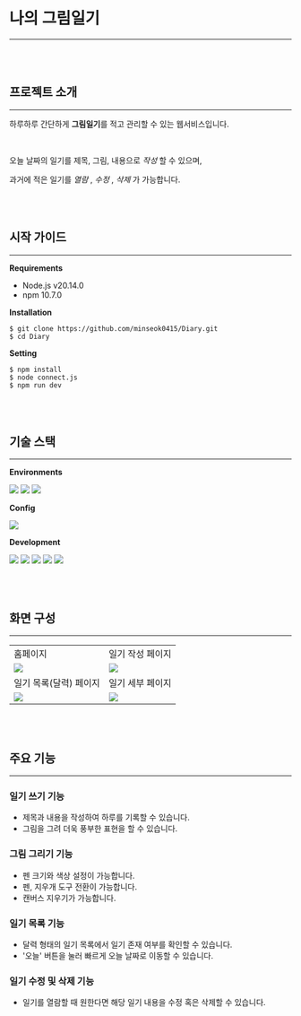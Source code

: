 # 나의 그림일기
---

<br>
<br>

## 프로젝트 소개
---
하루하루 간단하게 **그림일기**를 적고 관리할 수 있는 웹서비스입니다.

<br>

오늘 날짜의 일기를 제목, 그림, 내용으로 *작성* 할 수 있으며,

과거에 적은 일기를 *열람* , *수정* , *삭제* 가 가능합니다.

<br>
<br>

## 시작 가이드
---
**Requirements**
* Node.js v20.14.0
* npm 10.7.0

**Installation**
```
$ git clone https://github.com/minseok0415/Diary.git
$ cd Diary
```

**Setting**
```
$ npm install
$ node connect.js
$ npm run dev
```

<br>
<br>

## 기술 스택
---
**Environments**

<img src="https://img.shields.io/badge/visual studio code-007ACC?style=for-the-badge&logo=visual studio code&logoColor=white"> <img src="https://img.shields.io/badge/git-F05032?style=for-the-badge&logo=git&logoColor=white"> <img src="https://img.shields.io/badge/github-181717?style=for-the-badge&logo=github&logoColor=white">

**Config**

<img src="https://img.shields.io/badge/npm-CB3837?style=for-the-badge&logo=npm&logoColor=white">

**Development**

<img src="https://img.shields.io/badge/javascript-F7DF1E?style=for-the-badge&logo=javascript&logoColor=white"> <img src="https://img.shields.io/badge/typescript-3178C6?style=for-the-badge&logo=typescript&logoColor=white"> <img src="https://img.shields.io/badge/react-61DAFB?style=for-the-badge&logo=react&logoColor=white"> <img src="https://img.shields.io/badge/next.js-000000?style=for-the-badge&logo=next.js&logoColor=white"> <img src="https://img.shields.io/badge/sqlite3-003B57?style=for-the-badge&logo=sqlite3&logoColor=white">

<br>
<br>

## 화면 구성
---
<table>
  <tr>
    <td>
      홈페이지
    </td>
    <td>
      일기 작성 페이지
    </td>
  </tr>
  <tr>
    <td>
      <img src="https://github.com/minseok0415/Diary/assets/102145504/88ba2f8a-8ef2-45ee-bcaa-90502644b652">
    </td>
    <td>
      <img src="https://github.com/minseok0415/Diary/assets/102145504/db607cf0-3dfa-4226-b7d7-a704e7f95b1d">
    </td>
  </tr>
  <tr>
    <td>
      일기 목록(달력) 페이지
    </td>
    <td>
      일기 세부 페이지
    </td>
  </tr>
  <tr>
    <td>
      <img src="https://github.com/minseok0415/Diary/assets/102145504/75858e1a-cfdf-43a6-aedf-b70920efc163">
    </td>
    <td>
      <img src="https://github.com/minseok0415/Diary/assets/102145504/e295cfe5-120c-4388-bf00-3449ce5390e0">
    </td>
  </tr>
</table>

<br>
<br>

## 주요 기능
---
### 일기 쓰기 기능

* 제목과 내용을 작성하여 하루를 기록할 수 있습니다.
* 그림을 그려 더욱 풍부한 표현을 할 수 있습니다.

### 그림 그리기 기능

* 펜 크기와 색상 설정이 가능합니다.
* 펜, 지우개 도구 전환이 가능합니다.
* 캔버스 지우기가 가능합니다.

### 일기 목록 기능

* 달력 형태의 일기 목록에서 일기 존재 여부를 확인할 수 있습니다.
* '오늘' 버튼을 눌러 빠르게 오늘 날짜로 이동할 수 있습니다.

### 일기 수정 및 삭제 기능

* 일기를 열람할 때 원한다면 해당 일기 내용을 수정 혹은 삭제할 수 있습니다.
